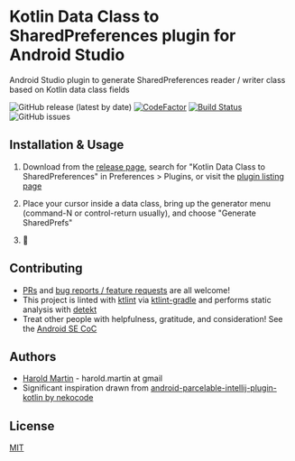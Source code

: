 # Kotlin Data Class to SharedPreferences plugin for Android Studio
Android Studio plugin to generate SharedPreferences reader / writer class based on Kotlin data class fields

![GitHub release (latest by date)](https://img.shields.io/github/v/release/hbmartin/android-studio-sharedprefs-from-data-class)
[![CodeFactor](https://www.codefactor.io/repository/github/hbmartin/android-studio-sharedprefs-from-data-class/badge)](https://www.codefactor.io/repository/github/hbmartin/android-studio-sharedprefs-from-data-class)
[![Build Status](https://www.travis-ci.com/hbmartin/android-studio-sharedprefs-from-data-class.svg?branch=master)](https://www.travis-ci.com/hbmartin/android-studio-sharedprefs-from-data-class)
![GitHub issues](https://img.shields.io/github/issues/hbmartin/android-studio-sharedprefs-from-data-class)

## Installation & Usage
1. Download from the [release page](https://github.com/hbmartin/android-studio-sharedprefs-from-data-class/releases), search for "Kotlin Data Class to SharedPreferences" in Preferences > Plugins, or visit the [plugin listing page](https://plugins.jetbrains.com/plugin/14970-kotlin-data-class-to-sharedpreferences/)

2. Place your cursor inside a data class, bring up the generator menu (command-N or control-return usually), and choose "Generate SharedPrefs"

3. 🚀

## Contributing

* [PRs](https://github.com/hbmartin/android-studio-sharedprefs-from-data-class/pulls) and [bug reports / feature requests](https://github.com/hbmartin/android-studio-sharedprefs-from-data-class/issues) are all welcome!
* This project is linted with [ktlint](https://github.com/pinterest/ktlint) via [ktlint-gradle](https://github.com/JLLeitschuh/ktlint-gradle/tags) and performs static analysis with [detekt](https://github.com/detekt/detekt)
* Treat other people with helpfulness, gratitude, and consideration! See the [Android SE CoC](https://android.stackexchange.com/conduct)

## Authors

* [Harold Martin](https://www.linkedin.com/in/harold-martin-98526971/) - harold.martin at gmail
* Significant inspiration drawn from [android-parcelable-intellij-plugin-kotlin by nekocode](https://plugins.jetbrains.com/plugin/8086-parcelable-code-generator-for-kotlin-)

## License

[MIT](LICENSE)

